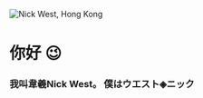 ![Nick West, Hong Kong](https://i.imgur.com/gippVfX.png)

# 你好 😉 

### 我叫韋羲Nick West。 僕はウエスト◈ニック

<!--
**njwest/njwest** is a ✨ _special_ ✨ repository because its `README.md` (this file) appears on your GitHub profile.

Here are some ideas to get you started:

- 🔭 I’m currently working on ...
- 🌱 I’m currently learning ...
- 👯 I’m looking to collaborate on ...
- 🤔 I’m looking for help with ...
- 💬 Ask me about ...
- 📫 How to reach me: ...
- 😄 Pronouns: ...
- ⚡ Fun fact: ...
-->
